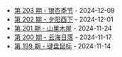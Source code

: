 * [第 203 期 - 银杏季节](https://weekly.tw93.fun/posts/203-银杏季节) - 2024-12-09
* [第 202 期 - 夕阳西下](https://weekly.tw93.fun/posts/202-夕阳西下) - 2024-12-01
* [第 201 期 - 山里木屋](https://weekly.tw93.fun/posts/201-山里木屋) - 2024-11-24
* [第 200 期 - 云海日落](https://weekly.tw93.fun/posts/200-云海日落) - 2024-11-17
* [第 199 期 - 键盘鼠标](https://weekly.tw93.fun/posts/199-键盘鼠标) - 2024-11-14
